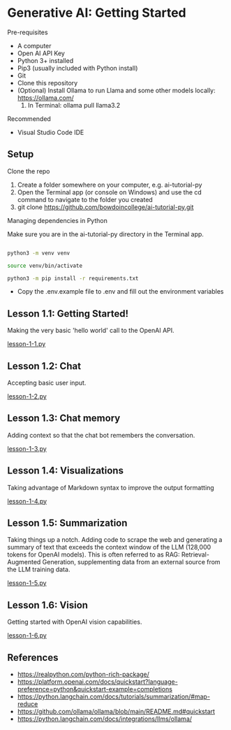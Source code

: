 # Generative AI: Getting Started

Pre-requisites

* A computer
* Open AI API Key
* Python 3+ installed
* Pip3 (usually included with Python install)
* Git
* Clone this repository
* (Optional) Install Ollama to run Llama and some other models locally: https://ollama.com/
    1. In Terminal: ollama pull llama3.2

Recommended

* Visual Studio Code IDE

## Setup

Clone the repo

1. Create a folder somewhere on your computer, e.g. ai-tutorial-py
2. Open the Terminal app (or console on Windows) and use the cd command
to navigate to the folder you created
3. git clone https://github.com/bowdoincollege/ai-tutorial-py.git

Managing dependencies in Python

Make sure you are in the ai-tutorial-py directory in the Terminal app.

```sh

python3 -m venv venv

source venv/bin/activate

python3 -m pip install -r requirements.txt
```

* Copy the .env.example file to .env and fill out the environment variables

## Lesson 1.1: Getting Started!

Making the very basic 'hello world' call to the OpenAI API.

[lesson-1-1.py](lesson-1-1.py)

## Lesson 1.2: Chat

Accepting basic user input.

[lesson-1-2.py](lesson-1-2.py)

## Lesson 1.3: Chat memory

Adding context so that the chat bot remembers the conversation.

[lesson-1-3.py](lesson-1-3.py)

## Lesson 1.4: Visualizations

Taking advantage of Markdown syntax to improve the output formatting

[lesson-1-4.py](lesson-1-4.py)

## Lesson 1.5: Summarization

Taking things up a notch. Adding code to scrape the web and generating a summary of
text that exceeds the context window of the LLM (128,000 tokens for OpenAI models).
This is often referred to as RAG: Retrieval-Augmented Generation, supplementing data
from an external source from the LLM training data.

[lesson-1-5.py](lesson-1-5.py)

## Lesson 1.6: Vision

Getting started with OpenAI vision capabilities.

[lesson-1-6.py](lesson-1-6.py)

## References

* https://realpython.com/python-rich-package/
* https://platform.openai.com/docs/quickstart?language-preference=python&quickstart-example=completions
* https://python.langchain.com/docs/tutorials/summarization/#map-reduce
* https://github.com/ollama/ollama/blob/main/README.md#quickstart
* https://python.langchain.com/docs/integrations/llms/ollama/